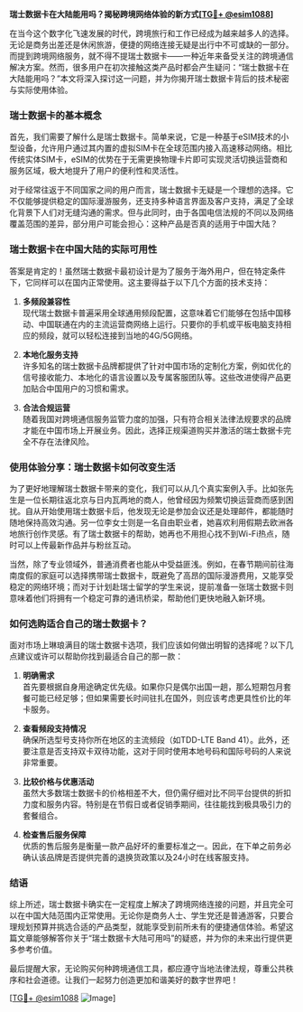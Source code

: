 **瑞士数据卡在大陆能用吗？揭秘跨境网络体验的新方式[[TG💪+ @esim1088](https://t.me/s/esim1088)]**

在当今这个数字化飞速发展的时代，跨境旅行和工作已经成为越来越多人的选择。无论是商务出差还是休闲旅游，便捷的网络连接无疑是出行中不可或缺的一部分。而提到跨境网络服务，就不得不提瑞士数据卡——一种近年来备受关注的跨境通信解决方案。然而，很多用户在初次接触这类产品时都会产生疑问：“瑞士数据卡在大陆能用吗？”本文将深入探讨这一问题，并为你揭开瑞士数据卡背后的技术秘密与实际使用体验。

### 瑞士数据卡的基本概念

首先，我们需要了解什么是瑞士数据卡。简单来说，它是一种基于eSIM技术的小型设备，允许用户通过其内置的虚拟SIM卡在全球范围内接入高速移动网络。相比传统实体SIM卡，eSIM的优势在于无需更换物理卡片即可实现灵活切换运营商和服务区域，极大地提升了用户的便利性和灵活性。

对于经常往返于不同国家之间的用户而言，瑞士数据卡无疑是一个理想的选择。它不仅能够提供稳定的国际漫游服务，还支持多种语言界面及客户支持，满足了全球化背景下人们对无缝沟通的需求。但与此同时，由于各国电信法规的不同以及网络覆盖范围的差异，部分用户可能会担心：这种产品是否真的适用于中国大陆？

### 瑞士数据卡在中国大陆的实际可用性

答案是肯定的！虽然瑞士数据卡最初设计是为了服务于海外用户，但在特定条件下，它同样可以在国内正常使用。这主要得益于以下几个方面的技术支持：

1. **多频段兼容性**  
现代瑞士数据卡普遍采用全球通用频段配置，这意味着它们能够在包括中国移动、中国联通在内的主流运营商网络上运行。只要你的手机或平板电脑支持相应的频段，就可以轻松连接到当地的4G/5G网络。

2. **本地化服务支持**  
许多知名的瑞士数据卡品牌都提供了针对中国市场的定制化方案，例如优化的信号接收能力、本地化的语言设置以及专属客服团队等。这些改进使得产品更加贴合中国用户的习惯和需求。

3. **合法合规运营**  
随着我国对跨境通信服务监管力度的加强，只有符合相关法律法规要求的品牌才能在中国市场上开展业务。因此，选择正规渠道购买并激活的瑞士数据卡完全不存在法律风险。

### 使用体验分享：瑞士数据卡如何改变生活

为了更好地理解瑞士数据卡带来的变化，我们可以从几个真实案例入手。比如张先生是一位长期往返北京与日内瓦两地的商人，他曾经因为频繁切换运营商而感到困扰。自从开始使用瑞士数据卡后，他发现无论是参加会议还是处理邮件，都能随时随地保持高效沟通。另一位李女士则是一名自由职业者，她喜欢利用假期去欧洲各地旅行创作灵感。有了瑞士数据卡的帮助，她再也不用担心找不到Wi-Fi热点，随时可以上传最新作品并与粉丝互动。

当然，除了专业领域外，普通消费者也能从中受益匪浅。例如，在春节期间前往海南度假的家庭可以选择携带瑞士数据卡，既避免了高昂的国际漫游费用，又能享受稳定的网络环境；而对于计划赴瑞士留学的学生来说，提前准备一张瑞士数据卡则意味着他们将拥有一个稳定可靠的通讯桥梁，帮助他们更快地融入新环境。

### 如何选购适合自己的瑞士数据卡？

面对市场上琳琅满目的瑞士数据卡选项，我们应该如何做出明智的选择呢？以下几点建议或许可以帮助你找到最适合自己的那一款：

1. **明确需求**  
首先要根据自身用途确定优先级。如果你只是偶尔出国一趟，那么短期包月套餐可能已经足够；但如果需要长时间驻扎在国外，则应该考虑更具性价比的年卡服务。

2. **查看频段支持情况**  
确保所选型号支持你所在地区的主流频段（如TDD-LTE Band 41）。此外，还要注意是否支持双卡双待功能，这对于同时使用本地号码和国际号码的人来说非常重要。

3. **比较价格与优惠活动**  
虽然大多数瑞士数据卡的价格相差不大，但仍需仔细对比不同平台提供的折扣力度和服务内容。特别是在节假日或者促销季期间，往往能找到极具吸引力的套餐组合。

4. **检查售后服务保障**  
优质的售后服务是衡量一款产品好坏的重要标准之一。因此，在下单之前务必确认该品牌是否提供完善的退换货政策以及24小时在线客服支持。

### 结语

综上所述，瑞士数据卡确实在一定程度上解决了跨境网络连接的问题，并且完全可以在中国大陆范围内正常使用。无论你是商务人士、学生党还是普通游客，只要合理规划预算并挑选合适的产品类型，就能享受到前所未有的便捷通信体验。希望这篇文章能够解答你关于“瑞士数据卡大陆可用吗”的疑惑，并为你的未来出行提供更多参考价值。

最后提醒大家，无论购买何种跨境通信工具，都应遵守当地法律法规，尊重公共秩序和社会道德。让我们一起努力创造更加和谐美好的数字世界吧！

[[TG💪+ @esim1088](https://t.me/s/esim1088) ![Image](https://i.postimg.cc/4NQfJmqS/Snipaste-2025-05-13-00-14-12.png)]